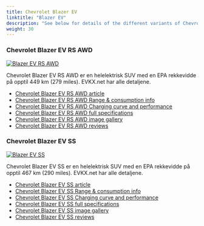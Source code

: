 ```yaml
---
title: Chevrolet Blazer EV
linktitle: "Blazer EV"
description: "See below for details of the different variants of Chevrolet Blazer EV"
weight: 30
---
```

### Chevrolet Blazer EV RS AWD

<a href="blazer_ev_rs_awd/"><img src="https://media.evkx.net/multimedia/models/chevrolet/blazer_ev/blazer_ev_rs_awd/main_1_st.jpg" class="img-fluid" alt="Blazer EV RS AWD" ></a>

Chevrolet Blazer EV RS AWD er en helelektrisk SUV med en EPA rekkevidde på opptil 449 km (279 miles). EVKX.net har alle detaljene. 

- [Chevrolet Blazer EV RS AWD article](blazer_ev_rs_awd/)
- [Chevrolet Blazer EV RS AWD Range & consumption info](blazer_ev_rs_awd/rangeandconsumption)
- [Chevrolet Blazer EV RS AWD Charging curve and performance](blazer_ev_rs_awd/chargingcurve)
- [Chevrolet Blazer EV RS AWD full specifications](blazer_ev_rs_awd/specifications)
- [Chevrolet Blazer EV RS AWD image gallery](blazer_ev_rs_awd/gallery)
- [Chevrolet Blazer EV RS AWD reviews](blazer_ev_rs_awd/reviews)

### Chevrolet Blazer EV SS

<a href="blazer_ev_ss/"><img src="https://media.evkx.net/multimedia/models/chevrolet/blazer_ev/blazer_ev_ss/main_1_st.jpg" class="img-fluid" alt="Blazer EV SS" ></a>

Chevrolet Blazer EV SS er en helelektrisk SUV med en EPA rekkevidde på opptil 467 km (290 miles). EVKX.net har alle detaljene. 

- [Chevrolet Blazer EV SS article](blazer_ev_ss/)
- [Chevrolet Blazer EV SS Range & consumption info](blazer_ev_ss/rangeandconsumption)
- [Chevrolet Blazer EV SS Charging curve and performance](blazer_ev_ss/chargingcurve)
- [Chevrolet Blazer EV SS full specifications](blazer_ev_ss/specifications)
- [Chevrolet Blazer EV SS image gallery](blazer_ev_ss/gallery)
- [Chevrolet Blazer EV SS reviews](blazer_ev_ss/reviews)

